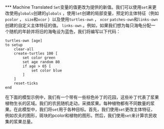 ﻿*** Machine Translated
`Set`变量的值更改为提供的新值。我们可以使用`set`来更改使用`globals`创建的`globals` ，使用`let`创建的局部变量，预定的主体特征（例如`pcolor` ， `size`和`xcor` ）以及使用`turtles-own` ， `xcor` `patches-own`和`links-own`创建的自定义主体特征的值。 `links-own` 。例如，如果我们想为每只海龟分配一个随机的年龄并将旧的海龟设为蓝色，我们将编写以下代码：



```
turtles-own [age]
to setup
	clear-all
	create-turtles 100 [
		set color green
		set age random 80
		if age > 65 [
			set color blue
		]
	]
	reset-ticks
end
```


在下面的模型示例中，我们有一个带有一些棕色补丁的花园，这些补丁代表了浆果植物生长的区域。我们的农民随机走动，采摘浆果。每种植物都有不同数量的浆果。在此模型中，我们将`set`用于各种目标。首先，我们使用`set`更改主体特征，例如农夫的图形，斑块的pcolor和植物的图形。然后，我们使用`set`来计算农民收集的浆果总量。